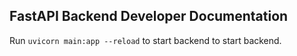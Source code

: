 ## FastAPI Backend Developer Documentation

Run ```uvicorn main:app --reload``` to start backend to start backend.
